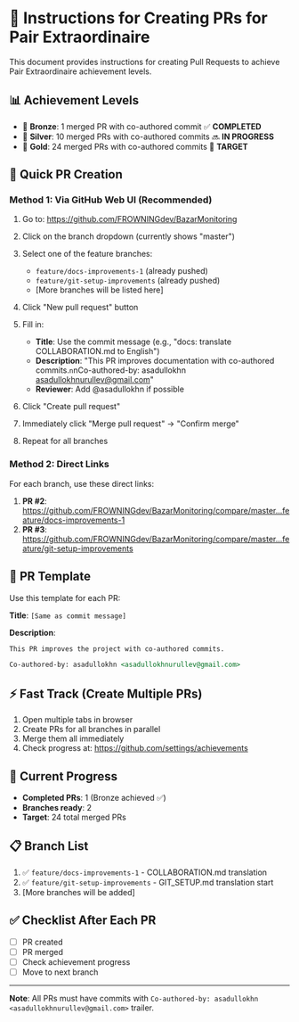 # 🤝 Instructions for Creating PRs for Pair Extraordinaire

This document provides instructions for creating Pull Requests to achieve Pair Extraordinaire achievement levels.

## 📊 Achievement Levels

- 🥉 **Bronze**: 1 merged PR with co-authored commit ✅ **COMPLETED**
- 🥈 **Silver**: 10 merged PRs with co-authored commits 🔜 **IN PROGRESS**
- 🥇 **Gold**: 24 merged PRs with co-authored commits 💪 **TARGET**

## 🚀 Quick PR Creation

### Method 1: Via GitHub Web UI (Recommended)

1. Go to: https://github.com/FROWNINGdev/BazarMonitoring
2. Click on the branch dropdown (currently shows "master")
3. Select one of the feature branches:
   - `feature/docs-improvements-1` (already pushed)
   - `feature/git-setup-improvements` (already pushed)
   - [More branches will be listed here]

4. Click "New pull request" button
5. Fill in:
   - **Title**: Use the commit message (e.g., "docs: translate COLLABORATION.md to English")
   - **Description**: "This PR improves documentation with co-authored commits.`n`nCo-authored-by: asadullokhn <asadullokhnurullev@gmail.com>"
   - **Reviewer**: Add @asadullokhn if possible
6. Click "Create pull request"
7. Immediately click "Merge pull request" → "Confirm merge"
8. Repeat for all branches

### Method 2: Direct Links

For each branch, use these direct links:

1. **PR #2**: https://github.com/FROWNINGdev/BazarMonitoring/compare/master...feature/docs-improvements-1
2. **PR #3**: https://github.com/FROWNINGdev/BazarMonitoring/compare/master...feature/git-setup-improvements

## 📝 PR Template

Use this template for each PR:

**Title**: `[Same as commit message]`

**Description**:
```markdown
This PR improves the project with co-authored commits.

Co-authored-by: asadullokhn <asadullokhnurullev@gmail.com>
```

## ⚡ Fast Track (Create Multiple PRs)

1. Open multiple tabs in browser
2. Create PRs for all branches in parallel
3. Merge them all immediately
4. Check progress at: https://github.com/settings/achievements

## 🎯 Current Progress

- **Completed PRs**: 1 (Bronze achieved ✅)
- **Branches ready**: 2
- **Target**: 24 total merged PRs

## 📋 Branch List

1. ✅ `feature/docs-improvements-1` - COLLABORATION.md translation
2. ✅ `feature/git-setup-improvements` - GIT_SETUP.md translation start
3. [More branches will be added]

## ✅ Checklist After Each PR

- [ ] PR created
- [ ] PR merged
- [ ] Check achievement progress
- [ ] Move to next branch

---

**Note**: All PRs must have commits with `Co-authored-by: asadullokhn <asadullokhnurullev@gmail.com>` trailer.

